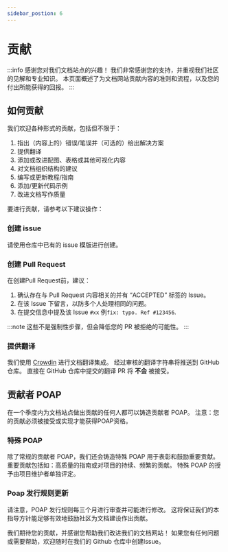 ```yaml
---
sidebar_postion: 6
---
```


# 贡献

:::info
感谢您对我们文档站点的兴趣！ 我们非常感谢您的支持，并重视我们社区的见解和专业知识。 本页面概述了为文档网站贡献内容的准则和流程，以及您的付出所能获得的回报。
:::

## 如何贡献

我们欢迎各种形式的贡献，包括但不限于：

1. 指出（内容上的）错误/笔误并（可选的）给出解决方案
2. 提供翻译
3. 添加或改进配图、表格或其他可视化内容
4. 对文档组织结构的建议
5. 编写或更新教程/指南
6. 添加/更新代码示例
7. 改进文档写作质量

要进行贡献，请参考以下建议操作：

### 创建 issue

请使用仓库中已有的 issue 模版进行创建。

### 创建 Pull Request

在创建Pull Request前，建议：

1. 确认存在与 Pull Request 内容相关的并有 “ACCEPTED” 标签的 Issue。
2. 在该 Issue 下留言，以防多个人处理相同的问题。
3. 在提交信息中提及该 Issue `#xx` 例`fix: typo. Ref #123456`.

:::note
这些不是强制性步骤，但会降低您的 PR 被拒绝的可能性。
:::

### 提供翻译

我们使用 [Crowdin](https://crowdin.com/project/conflux) 进行文档翻译集成。 经过审核的翻译字符串将推送到 GitHub 仓库。 直接在 GitHub 仓库中提交的翻译 PR 将 **不会** 被接受。

## 贡献者 POAP

在一个季度内为文档站点做出贡献的任何人都可以铸造贡献者 POAP。 注意：您的贡献必须被接受或实现才能获得POAP资格。

### 特殊 POAP

除了常规的贡献者 POAP，我们还会铸造特殊 POAP 用于表彰和鼓励重要贡献。 重要贡献包括如：高质量的指南或对项目的持续、频繁的贡献。 特殊 POAP 的授予由项目维护者单独评定。

### Poap 发行规则更新

请注意，POAP 发行规则每三个月进行审查并可能进行修改。 这将保证我们的本指导方针能足够有效地鼓励社区为文档建设作出贡献。

我们期待您的贡献，并感谢您帮助我们改进我们的文档网站！ 如果您有任何问题或需要帮助，欢迎随时在我们的 Github 仓库中创建Issue。
